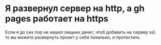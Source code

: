 # Я развернул сервер на http, а gh pages работает на https

Если я до сих пор не нашел лищних денег, чтоб добавить на сервер ssl, то вы можете развернуть проект у себя локально, и протестить
